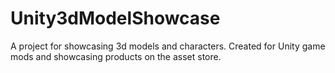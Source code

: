 # Unity3dModelShowcase
A project for showcasing 3d models and characters. Created for Unity game mods and showcasing products on the asset store. 
